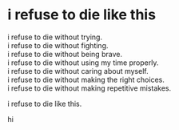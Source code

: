 # i refuse to die like this
i refuse to die without trying.  
i refuse to die without fighting.  
i refuse to die without being brave.  
i refuse to die without using my time properly.  
i refuse to die without caring about myself.  
i refuse to die without making the right choices.  
i refuse to die without making repetitive mistakes.  

i refuse to die like this.





hi